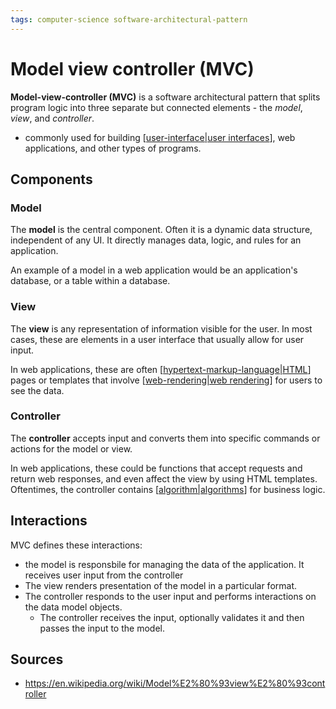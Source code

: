 ```yaml
---
tags: computer-science software-architectural-pattern
---
```


# Model view controller (MVC)

**Model-view-controller (MVC)** is a software architectural pattern that splits program logic into three separate but connected elements - the _model_, _view_, and _controller_.

- commonly used for building [[user-interface|user interfaces]], web applications, and other types of programs.

## Components

### Model

The **model** is the central component. Often it is a dynamic data structure, independent of any UI. It directly manages data, logic, and rules for an application.

An example of a model in a web application would be an application's database, or a table within a database.

### View

The **view** is any representation of information visible for the user. In most cases, these are elements in a user interface that usually allow for user input.

In web applications, these are often [[hypertext-markup-language|HTML]] pages or templates that involve [[web-rendering|web rendering]] for users to see the data.

### Controller

The **controller** accepts input and converts them into specific commands or actions for the model or view.

In web applications, these could be functions that accept requests and return web responses, and even affect the view by using HTML templates. Oftentimes, the controller contains [[algorithm|algorithms]] for business logic.

## Interactions

MVC defines these interactions:

- the model is responsbile for managing the data of the application. It receives user input from the controller
- The view renders presentation of the model in a particular format.
- The controller responds to the user input and performs interactions on the data model objects.
  - The controller receives the input, optionally validates it and then passes the input to the model.

## Sources

- <https://en.wikipedia.org/wiki/Model%E2%80%93view%E2%80%93controller>

[//begin]: # "Autogenerated link references for markdown compatibility"
[user-interface|user interfaces]: user-interface "User Interface"
[hypertext-markup-language|HTML]: hypertext-markup-language "HTML (Hypertext Markup Language)"
[web-rendering|web rendering]: web-rendering "Web Rendering"
[algorithm|algorithms]: algorithm "Algorithm"
[//end]: # "Autogenerated link references"
